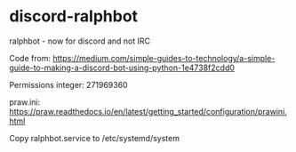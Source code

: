 # discord-ralphbot
ralphbot - now for discord and not IRC

Code from: https://medium.com/simple-guides-to-technology/a-simple-guide-to-making-a-discord-bot-using-python-1e4738f2cdd0

Permissions integer: 271969360

praw.ini:
https://praw.readthedocs.io/en/latest/getting_started/configuration/prawini.html

Copy ralphbot.service to /etc/systemd/system
